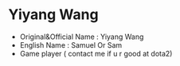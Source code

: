 
# Yiyang Wang

* Original&Official Name : Yiyang Wang
* English Name : Samuel Or Sam
* Game player ( contact me if u r good at dota2)
